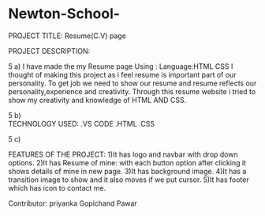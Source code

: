 # Newton-School-
PROJECT TITLE:  Resume(C.V)  page

PROJECT DESCRIPTION:

5 a)
  I have made the my Resume page Using :
    Language:HTML 
             CSS
  I thought of making this project as i feel resume is important part of our personality.
  To get job we need to show our resume and resume reflects our personality,experience and creativity.
  Through this resume website i tried to show my creativity and knowledge of HTML AND CSS.
  
  
5 b)  
TECHNOLOGY USED:
  .VS CODE
  .HTML
  .CSS
  
5 c)  
  
FEATURES OF THE PROJECT:
  1)It has logo and navbar with drop down options.
  2)It has Resume of mine:
      with each button option after clicking it shows details of mine in new page.
  3)It has background image.
  4)It has a transition image to show and it also moves if we put cursor.
  5)It has footer which has icon to contact me.
  
  Contributor: priyanka Gopichand Pawar
